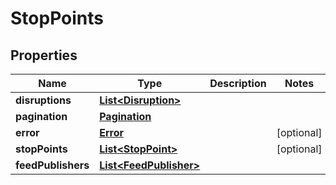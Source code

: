 
# StopPoints

## Properties
Name | Type | Description | Notes
------------ | ------------- | ------------- | -------------
**disruptions** | [**List&lt;Disruption&gt;**](Disruption.md) |  | 
**pagination** | [**Pagination**](Pagination.md) |  | 
**error** | [**Error**](Error.md) |  |  [optional]
**stopPoints** | [**List&lt;StopPoint&gt;**](StopPoint.md) |  |  [optional]
**feedPublishers** | [**List&lt;FeedPublisher&gt;**](FeedPublisher.md) |  | 



